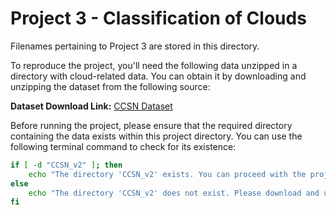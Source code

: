 # Project 3 - Classification of Clouds

Filenames pertaining to Project 3 are stored in this directory.

To reproduce the project, you'll need the following data unzipped in a directory with cloud-related data. You can obtain it by downloading and unzipping the dataset from the following source:

**Dataset Download Link:** [CCSN Dataset](https://www.kaggle.com/datasets/mmichelli/cirrus-cumulus-stratus-nimbus-ccsn-database/download?datasetVersionNumber=1)

Before running the project, please ensure that the required directory containing the data exists within this project directory. You can use the following terminal command to check for its existence:

```bash
if [ -d "CCSN_v2" ]; then
    echo "The directory 'CCSN_v2' exists. You can proceed with the project."
else
    echo "The directory 'CCSN_v2' does not exist. Please download and unzip the dataset into this directory before running the project."
fi
```